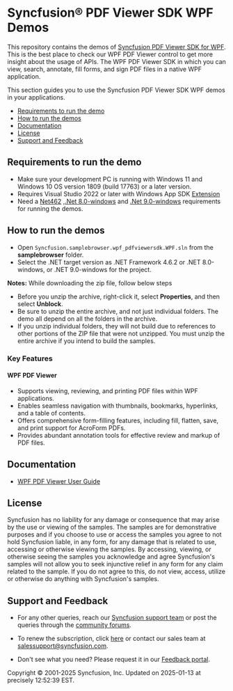 # Syncfusion® PDF Viewer SDK WPF Demos

This repository contains the demos of [Syncfusion PDF Viewer SDK for WPF](https://www.syncfusion.com/wpf-controls/pdf-viewer). This is the best place to check our WPF PDF Viewer control to get more insight about the usage of APIs. The WPF PDF Viewer SDK in which you can view, search, annotate, fill forms, and sign PDF files in a native WPF application.

This section guides you to use the Syncfusion PDF Viewer SDK WPF demos in your applications.

* [Requirements to run the demo](#requirements-to-run-the-demo)
* [How to run the demos](#how-to-run-the-demos)
* [Documentation](#documentation)
* [License](#license)
* [Support and Feedback](#support-and-feedback)

## <a name="requirements-to-run-the-demo"></a>Requirements to run the demo

* Make sure your development PC is running with Windows 11 and Windows 10 OS version 1809 (build 17763) or a later version.
* Requires Visual Studio 2022 or later with Windows App SDK [Extension](https://learn.microsoft.com/en-us/windows/apps/windows-app-sdk/release-notes-archive/stable-channel-1.6#version-16)
* Need a [Net462](https://dotnet.microsoft.com/en-us/download/dotnet-framework/net462) ,[.Net 8.0-windows](https://dotnet.microsoft.com/en-us/download/dotnet/8.0) and [.Net 9.0-windows](https://dotnet.microsoft.com/en-us/download/dotnet/9.0) requirements for running the demos.

## <a name="how-to-run-the-demos"></a>How to run the demos

* Open `Syncfusion.samplebrowser.wpf_pdfviewersdk.WPF.sln` from the **samplebrowser** folder.
* Select the .NET target version as .NET Framework 4.6.2 or .NET 8.0-windows, or .NET 9.0-windows for the project.

**Notes:** While downloading the zip file, follow below steps
* Before you unzip the archive, right-click it, select **Properties**, and then select **Unblock**.
* Be sure to unzip the entire archive, and not just individual folders. The demo all depend on all the folders in the archive.
* If you unzip individual folders, they will not build due to references to other portions of the ZIP file that were not unzipped. You must unzip the entire archive if you intend to build the samples.

### Key Features

#### WPF PDF Viewer
* Supports viewing, reviewing, and printing PDF files within WPF applications.
* Enables seamless navigation with thumbnails, bookmarks, hyperlinks, and a table of contents.
* Offers comprehensive form-filling features, including fill, flatten, save, and print support for AcroForm PDFs.
* Provides abundant annotation tools for effective review and markup of PDF files.

## <a name="documentation"></a>Documentation

* [WPF PDF Viewer User Guide](https://help.syncfusion.com/document-processing/pdf/pdf-viewer/wpf/overview)

## <a name="license"></a>License

Syncfusion has no liability for any damage or consequence that may arise by the use or viewing of the samples. The samples are for demonstrative purposes and if you choose to use or access the samples you agree to not hold Syncfusion liable, in any form, for any damage that is related to use, accessing or otherwise viewing the samples. By accessing, viewing, or otherwise seeing the samples you acknowledge and agree Syncfusion's samples will not allow you to seek injunctive relief in any form for any claim related to the sample. If you do not agree to this, do not view, access, utilize or otherwise do anything with Syncfusion's samples.

## <a name="support-and-feedback"></a>Support and Feedback

* For any other queries, reach our [Syncfusion support team](https://www.syncfusion.com/support/directtrac/incidents/newincident?utm_source=github&utm_medium=listing) or post the queries through the [community forums](https://www.syncfusion.com/forums?utm_source=github&utm_medium=listing).

* To renew the subscription, click [here](https://www.syncfusion.com/sales/products) or contact our sales team at <salessupport@syncfusion.com>.

* Don't see what you need? Please request it in our [Feedback portal](https://www.syncfusion.com/feedback/file-formats).

<p>Copyright © 2001-2025 Syncfusion, Inc. Updated on 2025-01-13 at precisely 12:52:39 EST.</p>

